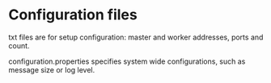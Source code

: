 # Configuration files

txt files are for setup configuration: master and worker addresses, ports and count.

configuration.properties specifies system wide configurations, such as message size or log level.